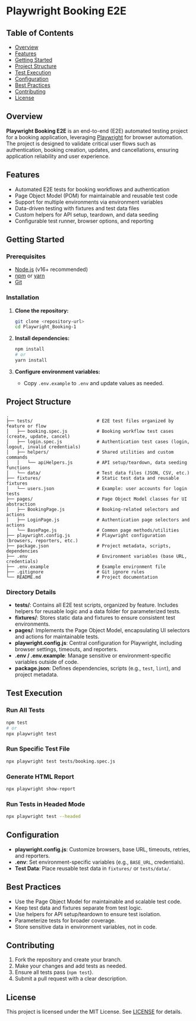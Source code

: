 # Playwright Booking E2E
## Table of Contents

- [Overview](#overview)
- [Features](#features)
- [Getting Started](#getting-started)
- [Project Structure](#project-structure)
- [Test Execution](#test-execution)
- [Configuration](#configuration)
- [Best Practices](#best-practices)
- [Contributing](#contributing)
- [License](#license)

## Overview

**Playwright Booking E2E** is an end-to-end (E2E) automated testing project for a booking application, leveraging [Playwright](https://playwright.dev/) for browser automation. The project is designed to validate critical user flows such as authentication, booking creation, updates, and cancellations, ensuring application reliability and user experience.

## Features

- Automated E2E tests for booking workflows and authentication
- Page Object Model (POM) for maintainable and reusable test code
- Support for multiple environments via environment variables
- Data-driven testing with fixtures and test data files
- Custom helpers for API setup, teardown, and data seeding
- Configurable test runner, browser options, and reporting

## Getting Started

### Prerequisites

- [Node.js](https://nodejs.org/) (v16+ recommended)
- [npm](https://www.npmjs.com/) or [yarn](https://yarnpkg.com/)
- [Git](https://git-scm.com/)

### Installation

1. **Clone the repository:**
    ```bash
    git clone <repository-url>
    cd Playwright_Booking-1
    ```

2. **Install dependencies:**
    ```bash
    npm install
    # or
    yarn install
    ```

3. **Configure environment variables:**
    - Copy `.env.example` to `.env` and update values as needed.

## Project Structure

```
.
├── tests/                        # E2E test files organized by feature or flow
│   ├── booking.spec.js           # Booking workflow test cases (create, update, cancel)
│   ├── login.spec.js             # Authentication test cases (login, logout, invalid credentials)
│   ├── helpers/                  # Shared utilities and custom commands
│   │   └── apiHelpers.js         # API setup/teardown, data seeding functions
│   └── data/                     # Test data files (JSON, CSV, etc.)
├── fixtures/                     # Static test data and reusable fixtures
│   └── users.json                # Example: user accounts for login tests
├── pages/                        # Page Object Model classes for UI abstraction
│   ├── BookingPage.js            # Booking-related selectors and actions
│   ├── LoginPage.js              # Authentication page selectors and actions
│   └── BasePage.js               # Common page methods/utilities
├── playwright.config.js          # Playwright configuration (browsers, reporters, etc.)
├── package.json                  # Project metadata, scripts, dependencies
├── .env                          # Environment variables (base URL, credentials)
├── .env.example                  # Example environment file
├── .gitignore                    # Git ignore rules
└── README.md                     # Project documentation
```

### Directory Details

- **tests/**: Contains all E2E test scripts, organized by feature. Includes helpers for reusable logic and a data folder for parameterized tests.
- **fixtures/**: Stores static data and fixtures to ensure consistent test environments.
- **pages/**: Implements the Page Object Model, encapsulating UI selectors and actions for maintainable tests.
- **playwright.config.js**: Central configuration for Playwright, including browser settings, timeouts, and reporters.
- **.env / .env.example**: Manage sensitive or environment-specific variables outside of code.
- **package.json**: Defines dependencies, scripts (e.g., `test`, `lint`), and project metadata.

## Test Execution

### Run All Tests

```bash
npm test
# or
npx playwright test
```

### Run Specific Test File

```bash
npx playwright test tests/booking.spec.js
```

### Generate HTML Report

```bash
npx playwright show-report
```

### Run Tests in Headed Mode

```bash
npx playwright test --headed
```

## Configuration

- **playwright.config.js**: Customize browsers, base URL, timeouts, retries, and reporters.
- **.env**: Set environment-specific variables (e.g., `BASE_URL`, credentials).
- **Test Data**: Place reusable test data in `fixtures/` or `tests/data/`.

## Best Practices

- Use the Page Object Model for maintainable and scalable test code.
- Keep test data and fixtures separate from test logic.
- Use helpers for API setup/teardown to ensure test isolation.
- Parameterize tests for broader coverage.
- Store sensitive data in environment variables, not in code.

## Contributing

1. Fork the repository and create your branch.
2. Make your changes and add tests as needed.
3. Ensure all tests pass (`npm test`).
4. Submit a pull request with a clear description.

## License

This project is licensed under the MIT License. See [LICENSE](LICENSE) for details.
